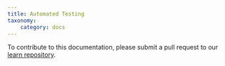 ```yaml
---
title: Automated Testing
taxonomy:
    category: docs
---
```


To contribute to this documentation, please submit a pull request to our [learn repository](https://github.com/userfrosting/learn/tree/master/pages).
